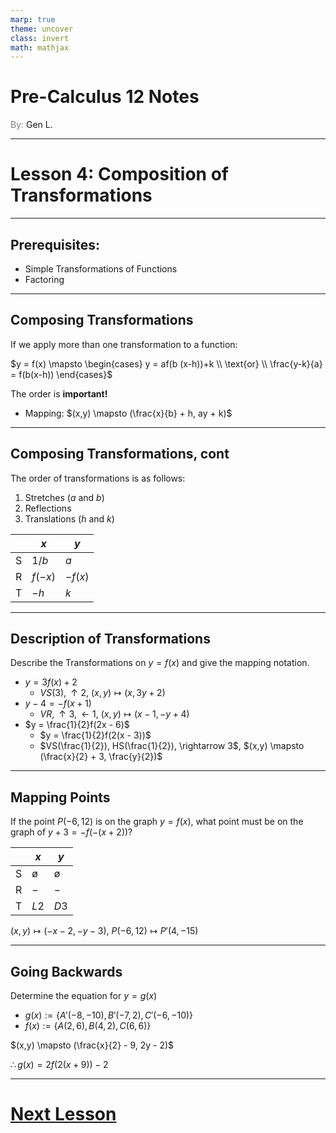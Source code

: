 ```yaml
---
marp: true
theme: uncover
class: invert
math: mathjax
---
```


# <!--fit--> Pre-Calculus 12 Notes
<span style="color:grey">By:</span> Gen L.

<!--_footer: In partnership with Hyperion University, 2024-->

---
<!--paginate: true-->

# Lesson 4: Composition of Transformations

---

## Prerequisites:

* Simple Transformations of Functions
* Factoring

---

## Composing Transformations

If we apply more than one transformation to a function:

$y = f(x) \mapsto \begin{cases} y = af(b
(x-h))+k \\ \text{or} \\ \frac{y-k}{a} = f(b(x-h)) \end{cases}$

The order is **important!**

* Mapping: $(x,y) \mapsto (\frac{x}{b} + h, ay + k)$

---

## Composing Transformations, cont

The order of transformations is as follows:
1. Stretches ($a$ and $b$)
2. Reflections
3. Translations ($h$ and $k$)

|   | $x$ | $y$ |
|---|-----|-----|
| S |$1/b$| $a$ |
| R |$f(-x)$|$-f(x)$|
| T |$-h$ | $k$ |

---

## Description of Transformations

Describe the Transformations on $y = f(x)$ and give the mapping notation.

* $y = 3f(x) + 2$  
    - $VS(3),\uparrow 2$, $(x,y) \mapsto (x,3y + 2)$ 
* $y - 4 = -f(x + 1)$
    - $VR,\uparrow 3, \leftarrow 1$, $(x,y) \mapsto (x - 1,-y + 4)$
* $y = \frac{1}{2}f(2x - 6)$ 
    - $y = \frac{1}{2}f(2(x - 3))$ 
    - $VS(\frac{1}{2}), HS(\frac{1}{2}), \rightarrow 3$, $(x,y) \mapsto (\frac{x}{2} + 3, \frac{y}{2})$

---

## Mapping Points

If the point $P(-6,12)$ is on the graph $y = f(x)$, what point must be on the graph of $y + 3 = -f(-(x + 2))$?

|   | $x$ | $y$ |
|---|-----|-----|
| S |  ø  |  ø  |
| R | $-$ | $-$ |
| T |$L2$ |$D3$ |

$(x,y) \mapsto (-x - 2, -y - 3)$, $P(-6,12) \mapsto P'(4, -15)$

---

## Going Backwards

Determine the equation for $y = g(x)$
* $g(x) := \{A'(-8,-10), B'(-7,2), C'(-6,-10)\}$
* $f(x) := \{A(2,6), B(4,2), C(6,6)\}$

$(x,y) \mapsto (\frac{x}{2} - 9, 2y - 2)$

$\therefore g(x) = 2f(2(x + 9)) - 2$

---

# [Next Lesson <i class="fa-solid fa-circle-arrow-right"></i>](Lesson%205%20(Inverses).html) 

<link rel="stylesheet" href="https://cdnjs.cloudflare.com/ajax/libs/font-awesome/6.3.0/css/all.min.css">
